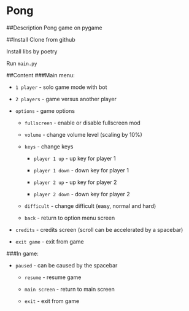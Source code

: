 # Pong

##Description
Pong game on pygame

##Install
Clone from github

Install libs by poetry

Run `main.py`

##Content
###Main menu:

- `1 player` - solo game mode with bot

- `2 players` - game versus another player

- `options` - game options

  - `fullscreen` - enable or disable fullscreen mod

  - `volume` - change volume level (scaling by 10%)

  - `keys` - change keys

    - `player 1 up` - up key for player 1

    - `player 1 down` - down key for player 1

    - `player 2 up` - up key for player 2
  
    - `player 2 down` - down key for player 2

  - `difficult` - change difficult (easy, normal and hard)

  - `back` - return to option menu screen

- `credits` - credits screen (scroll can be accelerated by a spacebar)

- `exit game` - exit from game

###In game:

- `paused` - can be caused by the spacebar

  - `resume` - resume game

  - `main screen` - return to main screen

  - `exit` - exit from game
